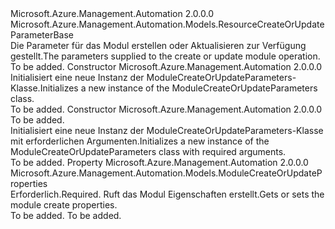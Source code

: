 <Type Name="ModuleCreateOrUpdateParameters" FullName="Microsoft.Azure.Management.Automation.Models.ModuleCreateOrUpdateParameters">
  <TypeSignature Language="C#" Value="public class ModuleCreateOrUpdateParameters : Microsoft.Azure.Management.Automation.Models.ResourceCreateOrUpdateParameterBase" />
  <TypeSignature Language="ILAsm" Value=".class public auto ansi beforefieldinit ModuleCreateOrUpdateParameters extends Microsoft.Azure.Management.Automation.Models.ResourceCreateOrUpdateParameterBase" />
  <TypeSignature Language="DocId" Value="T:Microsoft.Azure.Management.Automation.Models.ModuleCreateOrUpdateParameters" />
  <TypeSignature Language="VB.NET" Value="Public Class ModuleCreateOrUpdateParameters&#xA;Inherits ResourceCreateOrUpdateParameterBase" />
  <TypeSignature Language="F#" Value="type ModuleCreateOrUpdateParameters = class&#xA;    inherit ResourceCreateOrUpdateParameterBase" />
  <AssemblyInfo>
    <AssemblyName>Microsoft.Azure.Management.Automation</AssemblyName>
    <AssemblyVersion>2.0.0.0</AssemblyVersion>
  </AssemblyInfo>
  <Base>
    <BaseTypeName>Microsoft.Azure.Management.Automation.Models.ResourceCreateOrUpdateParameterBase</BaseTypeName>
  </Base>
  <Interfaces />
  <Docs>
    <summary>
            <span data-ttu-id="07795-101">Die Parameter für das Modul erstellen oder Aktualisieren zur Verfügung gestellt.</span><span class="sxs-lookup"><span data-stu-id="07795-101">The parameters supplied to the create or update module operation.</span></span>
            </summary>
    <remarks>To be added.</remarks>
  </Docs>
  <Members>
    <Member MemberName=".ctor">
      <MemberSignature Language="C#" Value="public ModuleCreateOrUpdateParameters ();" />
      <MemberSignature Language="ILAsm" Value=".method public hidebysig specialname rtspecialname instance void .ctor() cil managed" />
      <MemberSignature Language="DocId" Value="M:Microsoft.Azure.Management.Automation.Models.ModuleCreateOrUpdateParameters.#ctor" />
      <MemberSignature Language="VB.NET" Value="Public Sub New ()" />
      <MemberType>Constructor</MemberType>
      <AssemblyInfo>
        <AssemblyName>Microsoft.Azure.Management.Automation</AssemblyName>
        <AssemblyVersion>2.0.0.0</AssemblyVersion>
      </AssemblyInfo>
      <Parameters />
      <Docs>
        <summary>
            <span data-ttu-id="07795-102">Initialisiert eine neue Instanz der ModuleCreateOrUpdateParameters-Klasse.</span><span class="sxs-lookup"><span data-stu-id="07795-102">Initializes a new instance of the ModuleCreateOrUpdateParameters class.</span></span>
            </summary>
        <remarks>To be added.</remarks>
      </Docs>
    </Member>
    <Member MemberName=".ctor">
      <MemberSignature Language="C#" Value="public ModuleCreateOrUpdateParameters (Microsoft.Azure.Management.Automation.Models.ModuleCreateOrUpdateProperties properties);" />
      <MemberSignature Language="ILAsm" Value=".method public hidebysig specialname rtspecialname instance void .ctor(class Microsoft.Azure.Management.Automation.Models.ModuleCreateOrUpdateProperties properties) cil managed" />
      <MemberSignature Language="DocId" Value="M:Microsoft.Azure.Management.Automation.Models.ModuleCreateOrUpdateParameters.#ctor(Microsoft.Azure.Management.Automation.Models.ModuleCreateOrUpdateProperties)" />
      <MemberSignature Language="VB.NET" Value="Public Sub New (properties As ModuleCreateOrUpdateProperties)" />
      <MemberSignature Language="F#" Value="new Microsoft.Azure.Management.Automation.Models.ModuleCreateOrUpdateParameters : Microsoft.Azure.Management.Automation.Models.ModuleCreateOrUpdateProperties -&gt; Microsoft.Azure.Management.Automation.Models.ModuleCreateOrUpdateParameters" Usage="new Microsoft.Azure.Management.Automation.Models.ModuleCreateOrUpdateParameters properties" />
      <MemberType>Constructor</MemberType>
      <AssemblyInfo>
        <AssemblyName>Microsoft.Azure.Management.Automation</AssemblyName>
        <AssemblyVersion>2.0.0.0</AssemblyVersion>
      </AssemblyInfo>
      <Parameters>
        <Parameter Name="properties" Type="Microsoft.Azure.Management.Automation.Models.ModuleCreateOrUpdateProperties" />
      </Parameters>
      <Docs>
        <param name="properties">To be added.</param>
        <summary>
            <span data-ttu-id="07795-103">Initialisiert eine neue Instanz der ModuleCreateOrUpdateParameters-Klasse mit erforderlichen Argumenten.</span><span class="sxs-lookup"><span data-stu-id="07795-103">Initializes a new instance of the ModuleCreateOrUpdateParameters class with required arguments.</span></span>
            </summary>
        <remarks>To be added.</remarks>
      </Docs>
    </Member>
    <Member MemberName="Properties">
      <MemberSignature Language="C#" Value="public Microsoft.Azure.Management.Automation.Models.ModuleCreateOrUpdateProperties Properties { get; set; }" />
      <MemberSignature Language="ILAsm" Value=".property instance class Microsoft.Azure.Management.Automation.Models.ModuleCreateOrUpdateProperties Properties" />
      <MemberSignature Language="DocId" Value="P:Microsoft.Azure.Management.Automation.Models.ModuleCreateOrUpdateParameters.Properties" />
      <MemberSignature Language="VB.NET" Value="Public Property Properties As ModuleCreateOrUpdateProperties" />
      <MemberSignature Language="F#" Value="member this.Properties : Microsoft.Azure.Management.Automation.Models.ModuleCreateOrUpdateProperties with get, set" Usage="Microsoft.Azure.Management.Automation.Models.ModuleCreateOrUpdateParameters.Properties" />
      <MemberType>Property</MemberType>
      <AssemblyInfo>
        <AssemblyName>Microsoft.Azure.Management.Automation</AssemblyName>
        <AssemblyVersion>2.0.0.0</AssemblyVersion>
      </AssemblyInfo>
      <ReturnValue>
        <ReturnType>Microsoft.Azure.Management.Automation.Models.ModuleCreateOrUpdateProperties</ReturnType>
      </ReturnValue>
      <Docs>
        <summary>
            <span data-ttu-id="07795-104">Erforderlich.</span><span class="sxs-lookup"><span data-stu-id="07795-104">Required.</span></span> <span data-ttu-id="07795-105">Ruft das Modul Eigenschaften erstellt.</span><span class="sxs-lookup"><span data-stu-id="07795-105">Gets or sets the module create properties.</span></span>
            </summary>
        <value>To be added.</value>
        <remarks>To be added.</remarks>
      </Docs>
    </Member>
  </Members>
</Type>